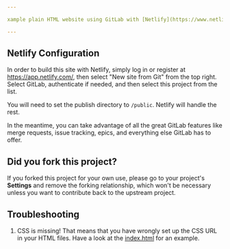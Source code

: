 ```yaml
---

xample plain HTML website using GitLab with [Netlify](https://www.netlify.com/).

---
```


## Netlify Configuration

In order to build this site with Netlify, simply log in or register at 
https://app.netlify.com/, then select "New site from Git" from the top
right. Select GitLab, authenticate if needed, and then select this
project from the list. 

You will need to set the publish directory to `/public`. Netlify will handle the 
rest.

In the meantime, you can take advantage of all the great GitLab features
like merge requests, issue tracking, epics, and everything else GitLab has
to offer.

## Did you fork this project?

If you forked this project for your own use, please go to your project's
**Settings** and remove the forking relationship, which won't be necessary
unless you want to contribute back to the upstream project.

## Troubleshooting

1. CSS is missing! That means that you have wrongly set up the CSS URL in your
   HTML files. Have a look at the [index.html] for an example.

[index.html]: https://gitlab.com/pages/plain-html/blob/master/public/index.html
